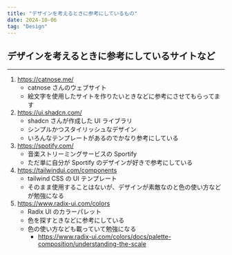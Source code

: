 ```yaml
---
title: "デザインを考えるときに参考にしているもの"
date: 2024-10-06
tag: "Design"
---
```


## デザインを考えるときに参考にしているサイトなど

---

1. <https://catnose.me/>
   - catnose さんのウェブサイト
   - 絵文字を使用したサイトを作りたいときなどに参考にさせてもらってます
2. <https://ui.shadcn.com/>
   - shadcn さんが作成した UI ライブラリ
   - シンプルかつスタイリッシュなデザイン
   - いろんなテンプレートがあるのでかなり参考にしている
3. <https://spotify.com/>
   - 音楽ストリーミングサービスの Sportify
   - ただ単に自分が Sportify のデザインが好きで参考にしている
4. <https://tailwindui.com/components>
   - tailwind CSS の UI テンプレート
   - そのまま使用することはないが、デザインが素敵なのと色の使い方などが勉強になる
5. <https://www.radix-ui.com/colors>
   - Radix UI のカラーパレット
   - 色を探すときなどに参考にしている
   - 色の使い方なども載っていて勉強になる
     - <https://www.radix-ui.com/colors/docs/palette-composition/understanding-the-scale>
